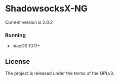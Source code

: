 # ShadowsocksX-NG

Current version is 2.0.2

### Running

- macOS 10.11+

## License

The project is released under the terms of the GPLv3.
